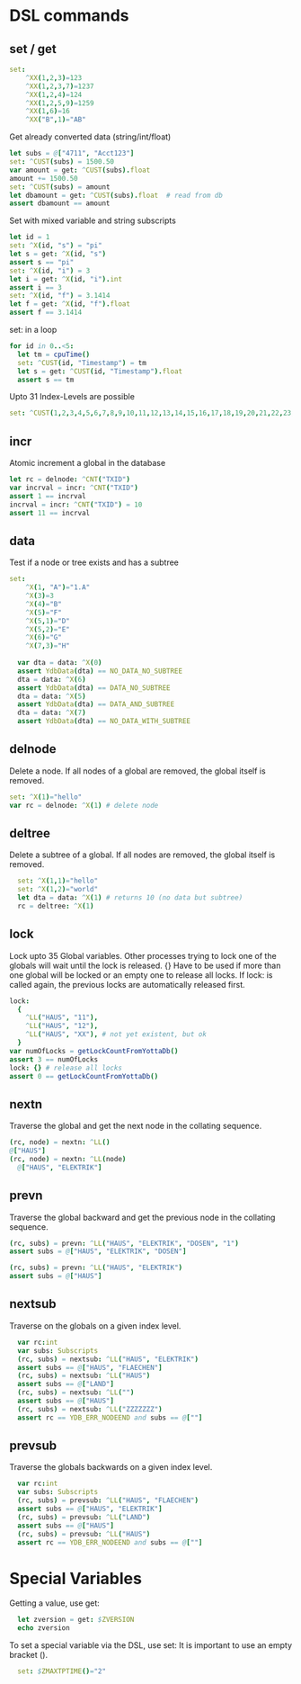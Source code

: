 # DSL commands

## set / get
```nim
set:
    ^XX(1,2,3)=123
    ^XX(1,2,3,7)=1237
    ^XX(1,2,4)=124
    ^XX(1,2,5,9)=1259
    ^XX(1,6)=16
    ^XX("B",1)="AB"
```

Get already converted data (string/int/float)
```nim
let subs = @["4711", "Acct123"]
set: ^CUST(subs) = 1500.50
var amount = get: ^CUST(subs).float
amount += 1500.50
set: ^CUST(subs) = amount
let dbamount = get: ^CUST(subs).float  # read from db
assert dbamount == amount
```

Set with mixed variable and string subscripts
```nim
let id = 1
set: ^X(id, "s") = "pi"
let s = get: ^X(id, "s")
assert s == "pi"
set: ^X(id, "i") = 3
let i = get: ^X(id, "i").int
assert i == 3
set: ^X(id, "f") = 3.1414
let f = get: ^X(id, "f").float
assert f == 3.1414
```

set: in a loop
```nim
for id in 0..<5:
  let tm = cpuTime()
  set: ^CUST(id, "Timestamp") = tm
  let s = get: ^CUST(id, "Timestamp").float
  assert s == tm
```

Upto 31 Index-Levels are possible
```nim
set: ^CUST(1,2,3,4,5,6,7,8,9,10,11,12,13,14,15,16,17,18,19,20,21,22,23,24,25,26,27,28,29,30,"Z")="xxx"
```

## incr
Atomic increment a global in the database
```nim
let rc = delnode: ^CNT("TXID")
var incrval = incr: ^CNT("TXID")
assert 1 == incrval
incrval = incr: ^CNT("TXID") = 10
assert 11 == incrval
```

## data
Test if a node or tree exists and has a subtree
```nim
set:
    ^X(1, "A")="1.A"
    ^X(3)=3
    ^X(4)="B"
    ^X(5)="F"
    ^X(5,1)="D"
    ^X(5,2)="E"
    ^X(6)="G"
    ^X(7,3)="H"
  
  var dta = data: ^X(0)
  assert YdbData(dta) == NO_DATA_NO_SUBTREE
  dta = data: ^X(6)
  assert YdbData(dta) == DATA_NO_SUBTREE
  dta = data: ^X(5)
  assert YdbData(dta) == DATA_AND_SUBTREE
  dta = data: ^X(7)
  assert YdbData(dta) == NO_DATA_WITH_SUBTREE
```

## delnode
Delete a node. If all nodes of a global are removed, the global itself is removed.
```nim
set: ^X(1)="hello"
var rc = delnode: ^X(1) # delete node
```

## deltree
Delete a subtree of a global. If all nodes are removed, the global itself is removed.
```nim
  set: ^X(1,1)="hello"
  set: ^X(1,2)="world"
  let dta = data: ^X(1) # returns 10 (no data but subtree)
  rc = deltree: ^X(1)
```

## lock
Lock upto 35 Global variables. Other processes trying to lock one of the globals will wait until the lock is released. {} Have to be used if more than one global will be locked or an empty one to release all locks.
If lock: is called again, the previous locks are automatically released first.
```nim
lock:
  {
    ^LL("HAUS", "11"),
    ^LL("HAUS", "12"),
    ^LL("HAUS", "XX"), # not yet existent, but ok
  }
var numOfLocks = getLockCountFromYottaDb()
assert 3 == numOfLocks
lock: {} # release all locks
assert 0 == getLockCountFromYottaDb()
```

## nextn
Traverse the global and get the next node in the collating sequence.
```nim
(rc, node) = nextn: ^LL()
@["HAUS"]
(rc, node) = nextn: ^LL(node)
  @["HAUS", "ELEKTRIK"]
```

## prevn
Traverse the global backward and get the previous node in the collating sequence.
```nim
(rc, subs) = prevn: ^LL("HAUS", "ELEKTRIK", "DOSEN", "1")
assert subs = @["HAUS", "ELEKTRIK", "DOSEN"]

(rc, subs) = prevn: ^LL("HAUS", "ELEKTRIK")
assert subs = @["HAUS"]
```

## nextsub
Traverse on the globals on a given index level.
```nim
  var rc:int
  var subs: Subscripts
  (rc, subs) = nextsub: ^LL("HAUS", "ELEKTRIK")
  assert subs == @["HAUS", "FLAECHEN"]
  (rc, subs) = nextsub: ^LL("HAUS")
  assert subs == @["LAND"]
  (rc, subs) = nextsub: ^LL("")
  assert subs == @["HAUS"]
  (rc, subs) = nextsub: ^LL("ZZZZZZZ")
  assert rc == YDB_ERR_NODEEND and subs == @[""]
```

## prevsub
Traverse the globals backwards on a given index level.
```nim
  var rc:int
  var subs: Subscripts
  (rc, subs) = prevsub: ^LL("HAUS", "FLAECHEN")
  assert subs == @["HAUS", "ELEKTRIK"]
  (rc, subs) = prevsub: ^LL("LAND")
  assert subs == @["HAUS"]
  (rc, subs) = prevsub: ^LL("HAUS")
  assert rc == YDB_ERR_NODEEND and subs == @[""]
```

# Special Variables
Getting a value, use get:
```nim
  let zversion = get: $ZVERSION
  echo zversion
```

To set a special variable via the DSL, use set:
It is important to use an empty bracket ().
```nim
  set: $ZMAXTPTIME()="2"
```